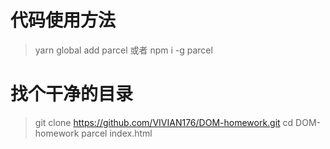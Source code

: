 # 代码使用方法
> yarn global add parcel 或者 npm i -g parcel
# 找个干净的目录
> git clone https://github.com/VIVIAN176/DOM-homework.git
> cd DOM-homework
>parcel index.html
